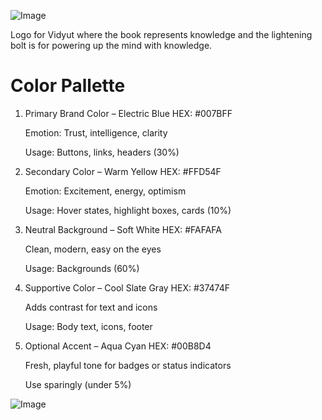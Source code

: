 ![Image](https://github.com/user-attachments/assets/dea397c4-e756-4462-8abd-8bb6bd417ba2)

Logo for Vidyut where the book represents knowledge and the lightening bolt is for powering up the mind with knowledge.

# Color Pallette
1. Primary Brand Color – Electric Blue
HEX: #007BFF

    Emotion: Trust, intelligence, clarity

    Usage: Buttons, links, headers (30%)

2. Secondary Color – Warm Yellow
HEX: #FFD54F

    Emotion: Excitement, energy, optimism

    Usage: Hover states, highlight boxes, cards (10%)

3. Neutral Background – Soft White
HEX: #FAFAFA

   Clean, modern, easy on the eyes

   Usage: Backgrounds (60%)

4. Supportive Color – Cool Slate Gray
HEX: #37474F

    Adds contrast for text and icons

    Usage: Body text, icons, footer

5. Optional Accent – Aqua Cyan
HEX: #00B8D4

    Fresh, playful tone for badges or status indicators

    Use sparingly (under 5%)

![Image](https://github.com/user-attachments/assets/8df4172e-d609-4350-a280-aa37ec5c38f3)